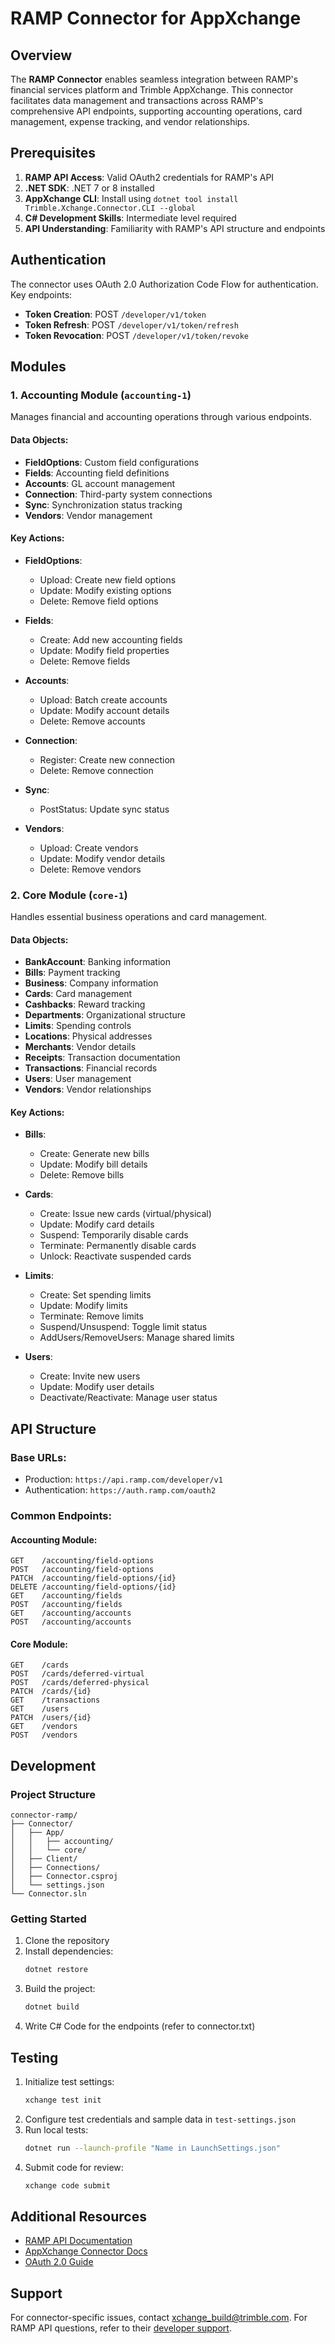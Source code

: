 # RAMP Connector for AppXchange

## Overview

The **RAMP Connector** enables seamless integration between RAMP's financial services platform and Trimble AppXchange. This connector facilitates data management and transactions across RAMP's comprehensive API endpoints, supporting accounting operations, card management, expense tracking, and vendor relationships.

## Prerequisites

1. **RAMP API Access**: Valid OAuth2 credentials for RAMP's API
2. **.NET SDK**: .NET 7 or 8 installed
3. **AppXchange CLI**: Install using `dotnet tool install Trimble.Xchange.Connector.CLI --global`
4. **C# Development Skills**: Intermediate level required
5. **API Understanding**: Familiarity with RAMP's API structure and endpoints

## Authentication

The connector uses OAuth 2.0 Authorization Code Flow for authentication. Key endpoints:

- **Token Creation**: POST `/developer/v1/token`
- **Token Refresh**: POST `/developer/v1/token/refresh`
- **Token Revocation**: POST `/developer/v1/token/revoke`

## Modules

### 1. Accounting Module (`accounting-1`)

Manages financial and accounting operations through various endpoints.

#### Data Objects:
- **FieldOptions**: Custom field configurations
- **Fields**: Accounting field definitions
- **Accounts**: GL account management
- **Connection**: Third-party system connections
- **Sync**: Synchronization status tracking
- **Vendors**: Vendor management

#### Key Actions:
- **FieldOptions**:
  - Upload: Create new field options
  - Update: Modify existing options
  - Delete: Remove field options
  
- **Fields**:
  - Create: Add new accounting fields
  - Update: Modify field properties
  - Delete: Remove fields
  
- **Accounts**:
  - Upload: Batch create accounts
  - Update: Modify account details
  - Delete: Remove accounts
  
- **Connection**:
  - Register: Create new connection
  - Delete: Remove connection
  
- **Sync**:
  - PostStatus: Update sync status
  
- **Vendors**:
  - Upload: Create vendors
  - Update: Modify vendor details
  - Delete: Remove vendors

### 2. Core Module (`core-1`)

Handles essential business operations and card management.

#### Data Objects:
- **BankAccount**: Banking information
- **Bills**: Payment tracking
- **Business**: Company information
- **Cards**: Card management
- **Cashbacks**: Reward tracking
- **Departments**: Organizational structure
- **Limits**: Spending controls
- **Locations**: Physical addresses
- **Merchants**: Vendor details
- **Receipts**: Transaction documentation
- **Transactions**: Financial records
- **Users**: User management
- **Vendors**: Vendor relationships

#### Key Actions:
- **Bills**:
  - Create: Generate new bills
  - Update: Modify bill details
  - Delete: Remove bills

- **Cards**:
  - Create: Issue new cards (virtual/physical)
  - Update: Modify card details
  - Suspend: Temporarily disable cards
  - Terminate: Permanently disable cards
  - Unlock: Reactivate suspended cards

- **Limits**:
  - Create: Set spending limits
  - Update: Modify limits
  - Terminate: Remove limits
  - Suspend/Unsuspend: Toggle limit status
  - AddUsers/RemoveUsers: Manage shared limits

- **Users**:
  - Create: Invite new users
  - Update: Modify user details
  - Deactivate/Reactivate: Manage user status

## API Structure

### Base URLs:
- Production: `https://api.ramp.com/developer/v1`
- Authentication: `https://auth.ramp.com/oauth2`

### Common Endpoints:

#### Accounting Module:
```
GET    /accounting/field-options
POST   /accounting/field-options
PATCH  /accounting/field-options/{id}
DELETE /accounting/field-options/{id}
GET    /accounting/fields
POST   /accounting/fields
GET    /accounting/accounts
POST   /accounting/accounts
```

#### Core Module:
```
GET    /cards
POST   /cards/deferred-virtual
POST   /cards/deferred-physical
PATCH  /cards/{id}
GET    /transactions
GET    /users
PATCH  /users/{id}
GET    /vendors
POST   /vendors
```

## Development

### Project Structure
```
connector-ramp/
├── Connector/
│   ├── App/
│   │   ├── accounting/
│   │   └── core/
│   ├── Client/
│   ├── Connections/
│   ├── Connector.csproj
│   └── settings.json
└── Connector.sln
```

### Getting Started

1. Clone the repository
2. Install dependencies:
   ```bash
   dotnet restore
   ```
3. Build the project:
   ```bash
   dotnet build
   ```
4. Write C# Code for the endpoints (refer to connector.txt)

## Testing

1. Initialize test settings:
   ```bash
   xchange test init
   ```
2. Configure test credentials and sample data in `test-settings.json`
3. Run local tests:
   ```bash
   dotnet run --launch-profile "Name in LaunchSettings.json"
   ```
4. Submit code for review:
   ```bash
   xchange code submit 
   ```


## Additional Resources

- [RAMP API Documentation](https://docs.ramp.com/developer-api)
- [AppXchange Connector Docs](https://trimble-xchange.github.io/connector-docs/)
- [OAuth 2.0 Guide](https://docs.ramp.com/developer-api/v1/guides/oauth)

## Support

For connector-specific issues, contact [xchange_build@trimble.com](mailto:xchange_build@trimble.com).
For RAMP API questions, refer to their [developer support](https://docs.ramp.com/developer-api).

